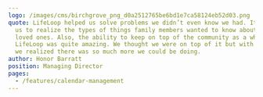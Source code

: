 ```yaml
---
logo: /images/cms/birchgrove_png_d0a2512765be6bd1e7ca58124eb52d03.png
quote: LifeLoop helped us solve problems we didn’t even know we had. It allowed
  us to realize the types of things family members wanted to know about their
  loved ones. Also, the ability to keep on top of the community as a whole with
  LifeLoop was quite amazing. We thought we were on top of it but with LifeLoop
  we realized there was so much more we could be doing.
author: Honor Barratt
position: Managing Director
pages:
  - /features/calendar-management
---
```

